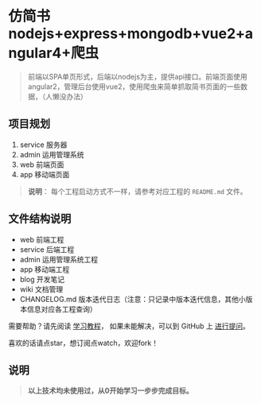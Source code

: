# 仿简书nodejs+express+mongodb+vue2+angular4+爬虫
> 前端以SPA单页形式，后端以nodejs为主，提供api接口。前端页面使用angular2，管理后台使用vue2，使用爬虫来简单抓取简书页面的一些数据，（人懒没办法）

## 项目规划

1. service  服务器
2. admin    运用管理系统
3. web      前端页面
4. app      移动端页面

> **说明**： 每个工程启动方式不一样，请参考对应工程的 `README.md` 文件。 

## 文件结构说明

- web  前端工程
- service  后端工程
- admin 运用管理系统工程
- app 移动端工程
- blog 开发笔记
- wiki 文档管理
- CHANGELOG.md 版本迭代日志（注意：只记录中版本迭代信息，其他小版本信息对应各工程查询）

需要帮助？请先阅读 [学习教程](https://github.com/jiayisheji/jianshu/wiki)， 如果未能解决，可以到 GitHub 上 [进行提问](https://github.com/jiayisheji/jianshu/issues)。

喜欢的话请点star，想订阅点watch，欢迎fork！

## 说明
> **以上技术均未使用过，从0开始学习一步步完成目标。**
